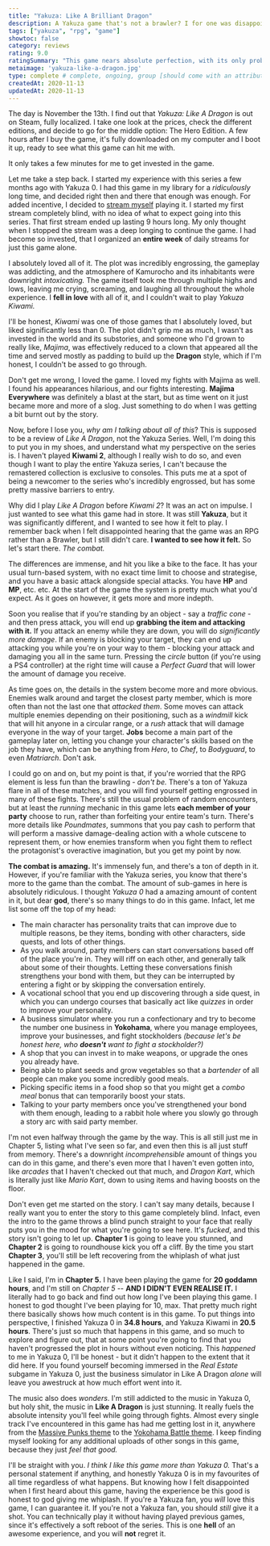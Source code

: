 ```yaml
---
title: "Yakuza: Like A Brilliant Dragon"
description: A Yakuza game that's not a brawler? I for one was disappointed. At least that is, before I actually played it.
tags: ["yakuza", "rpg", "game"]
showtoc: false
category: reviews
rating: 9.0
ratingSummary: "This game nears absolute perfection, with its only problems being incredibly minor. Definitely an experience you shouldn't miss."
metaimage: 'yakuza-like-a-dragon.jpg'
type: complete # complete, ongoing, group [should come with an attribute (partAmnt)]
createdAt: 2020-11-13
updatedAt: 2020-11-13
---
```


The day is November the 13th. I find out that _Yakuza: Like A Dragon_ is out on Steam, fully localized. I take one look at the prices,
check the different editions, and decide to go for the middle option: The Hero Edition. A few hours after I buy the game, it's fully 
downloaded on my computer and I boot it up, ready to see what this game can hit me with.

It only takes a few minutes for me to get invested in the game.

Let me take a step back. I started my experience with this series a few months ago with Yakuza 0. I had this game in my library for a 
_ridiculously_ long time, and decided right then and there that enough was enough. For added incentive, I decided to [stream myself](https://twitch.tv/enbyss_)
playing it. I started my first stream completely blind, with no idea of what to expect going into this series. That first stream ended up lasting 
9 hours long. My only thought when I stopped the stream was a deep longing to continue the game. I had become so invested, that I organized an **entire week**
of daily streams for just this game alone.

I absolutely loved all of it. The plot was incredibly engrossing, the gameplay was addicting, and the atmosphere of Kamurocho and its inhabitants were 
downright _intoxicating._ The game itself took me through multiple highs and lows, leaving me crying, screaming, and laughing all throughout the whole experience.
I **fell in love** with all of it, and I couldn't wait to play _Yakuza Kiwami._

I'll be honest, _Kiwami_ was one of those games that I absolutely loved, but liked significantly less than 0. The plot didn't grip me as much, I wasn't as 
invested in the world and its substories, and someone who I'd grown to really like, _Majima_, was effectively reduced to a clown that appeared all the time
and served mostly as padding to build up the **Dragon** style, which if I'm honest, I couldn't be assed to go through.

Don't get me wrong, I loved the game. I loved my fights with Majima as well. I found his appearances hilarious, and our fights interesting. **Majima Everywhere**
was definitely a blast at the start, but as time went on it just became more and more of a slog. Just something to do when I was getting a bit burnt out by the 
story.

Now, before I lose you, _why am I talking about all of this_? This is supposed to be a review of _Like A Dragon_, not the Yakuza Series. Well, I'm doing this to 
put you in my shoes, and understand what my perspective on the series is. I haven't played **Kiwami 2**, although I really wish to do so, and even though I want 
to play the entire Yakuza series, I can't because the remastered collection is exclusive to consoles. This puts me at a spot of being a newcomer to the series
who's incredibly engrossed, but has some pretty massive barriers to entry.

Why did I play _Like A Dragon_ before _Kiwami 2_? It was an act on impulse. I just wanted to see what this game had in store. It was still **Yakuza**, but it was 
significantly different, and I wanted to see how it felt to play. I remember back when I felt disappointed hearing that the game was an RPG rather than a Brawler,
but I still didn't care. **I wanted to see how it felt.** So let's start there. _The combat._

The differences are immense, and hit you like a bike to the face. It has your usual turn-based system, with no exact time limit to choose and strategise, and you have
a basic attack alongside special attacks. You have **HP** and **MP**, etc. etc. At the start of the game the system is pretty much what you'd expect. As it goes on however, 
it gets more and more indepth. 

Soon you realise that if you're standing by an object - say a _traffic cone_ - and then press attack, you will end up **grabbing the item and attacking with it.** If you attack an enemy while they are down, you will do _significantly more damage_. If an enemy is blocking your target, they can end up attacking you while you're on your way to them - blocking your attack and damaging you all in the same turn. Pressing the _circle_ button (if you're using a PS4 controller) at the right time will cause a _Perfect Guard_ that will lower the amount of damage you receive.

As time goes on, the details in the system become more and more obvious. Enemies walk around and target the closest party member, which is more often than not the last one that _attacked them_. Some moves can attack multiple enemies depending on their positioning, such as a _windmill_ kick that will hit anyone in a circular range, or a _rush_ attack that will damage everyone in the way of your target. **Jobs** become a main part of the gameplay later on, letting you change your character's skills based on the job they have, which can be anything from _Hero_, to _Chef_, to _Bodyguard_, to even _Matriarch_. Don't ask.

I could go on and on, but my point is that, if you're worried that the RPG element is less fun than the brawling - _don't be._ There's a ton of Yakuza flare in all of these matches, and you will find yourself getting engrossed in many of these fights. There's still the usual problem of random encounters, but at least the _running_ mechanic in this game lets **each member of your party** choose to run, rather than forfeiting your entire team's turn. There's more details like _Poundmates_, summons that you pay cash to perform that will perform a massive damage-dealing action with a whole cutscene to represent them, or how enemies transform when you fight them to reflect the protagonist's overactive imagination, but you get my point by now.

**The combat is amazing.** It's immensely fun, and there's a ton of depth in it. However, if you're familiar with the Yakuza series, you know that there's more to the game than the combat. The amount of sub-games in here is absolutely ridiculous. I thought _Yakuza 0_ had a amazing amount of content in it, but dear **god**, there's so many things to do in this game. Infact, let me list some off the top of my head:

- The main character has personality traits that can improve due to multiple reasons, be they items, bonding with other characters, side quests, and lots of other things.
- As you walk around, party members can start conversations based off of the place you're in. They will riff on each other, and generally talk about some of their thoughts. Letting these conversations finish strengthens your bond with them, but they can be interrupted by entering a fight or by skipping the conversation entirely.
- A vocational school that you end up discovering through a side quest, in which you can undergo courses that basically act like _quizzes_ in order to improve your personality.
- A business simulator where you run a confectionary and try to become the number one business in **Yokohama**, where you manage employees, improve your businesses, and fight stockholders _(because let's be honest here, who **doesn't** want to fight a stockholder?)_
- A shop that you can invest in to make weapons, or upgrade the ones you already have.
- Being able to plant seeds and grow vegetables so that a _bartender_ of all people can make you some incredibly good meals.
- Picking specific items in a food shop so that you might get a _combo meal_ bonus that can temporarily boost your stats.
- Talking to your party members once you've strengthened your bond with them enough, leading to a rabbit hole where you slowly go through a story arc with said party member.

I'm not even halfway through the game by the way. This is all still just me in Chapter 5, listing what I've seen so far, and even then this is all just stuff from memory. There's a downright _incomprehensible_ amount of things you can do in this game, and there's even more that I haven't even gotten into, like _arcades_ that I haven't checked out that much, and _Dragon Kart_, which is literally just like _Mario Kart_, down to using items and having boosts on the floor.

Don't even get me started on the story. I can't say many details, because I really want you to enter the story to this game completely blind. Infact, even the intro to the game throws a blind punch straight to your face that really puts you in the mood for what you're going to see here. It's _fucked_, and this story isn't going to let up. 
**Chapter 1** is going to leave you stunned, and **Chapter 2** is going to roundhouse kick you off a cliff. By the time you start **Chapter 3**, you'll still be left recovering from the whiplash of what just happened in the game.

Like I said, I'm in **Chapter 5.** I have been playing the game for **20 goddamn hours**, and I'm still on _Chapter 5_ -- **AND I DIDN'T EVEN REALISE IT.** I literally had to go back and find out how long I've been playing this game. I honest to god thought I've been playing for 10, max. That pretty much right there basically shows how much content is in this game. To put things into perspective, I finished Yakuza 0 in **34.8 hours**, and Yakuza Kiwami in **20.5 hours**. There's just so much that happens in this game, and so much to explore and figure out, that at some point you're going to find that you haven't progressed the plot in hours without even noticing. This _happened_ to me in Yakuza 0, I'll be honest - but it didn't happen to the extent that it did here. If you found yourself becoming immersed in the _Real Estate_ subgame in Yakuza 0, just the business simulator in Like A Dragon _alone_ will leave you awestruck at how much effort went into it.

The music also does _wonders_. I'm still addicted to the music in Yakuza 0, but holy shit, the music in **Like A Dragon** is just stunning. It really fuels the absolute intensity you'll feel while going through fights. Almost every single track I've encountered in this game has had me getting lost in it, anywhere from the [Massive Punks theme](https://www.youtube.com/watch?v=yyN7PmW11u4) to the [Yokohama Battle theme](https://www.youtube.com/watch?v=cHuRaPrFozc). I keep finding myself looking for any additional uploads of other songs in this game, because they just _feel that good._

I'll be straight with you. _I think I like this game more than Yakuza 0._ That's a personal statement if anything, and honestly Yakuza 0 is in my favourites of all time regardless of what happens. But knowing how I felt disappointed when I first heard about this game, having the experience be this good is honest to god giving me whiplash. If you're a Yakuza fan, you _will_ love this game, I can guarantee it. If you're not a Yakuza fan, you should _still_ give it a shot. You can technically play it without having played previous games, since it's effectively a soft reboot of the series. This is one **hell** of an awesome experience, and you will **not** regret it.
